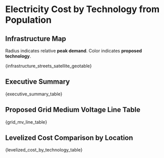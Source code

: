 # Electricity Cost by Technology from Population

## Infrastructure Map
Radius indicates relative **peak demand**.
Color indicates **proposed technology**.

{infrastructure_streets_satellite_geotable}

## Executive Summary
{executive_summary_table}

## Proposed Grid Medium Voltage Line Table
{grid_mv_line_table}

## Levelized Cost Comparison by Location
{levelized_cost_by_technology_table}
